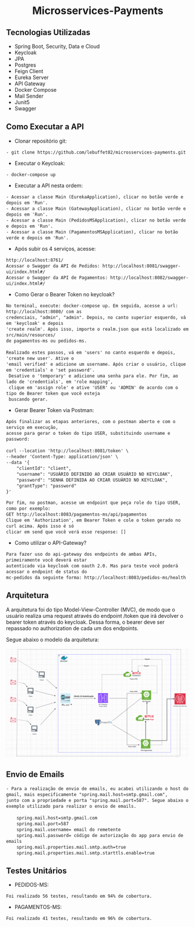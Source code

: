 <h1 align="center">
  Microsservices-Payments
</h1>


## Tecnologias Utilizadas

- Spring Boot, Security, Data e Cloud
- Keycloak
- JPA
- Postgres
- Feign Client
- Eureka Server
- API Gateway
- Docker Compose
- Mail Sender
- Junit5
- Swagger

## Como Executar a API

- Clonar repositório git:
```
- git clone https://github.com/lebuffet02/microsservices-payments.git
```
- Executar o Keycloak:
```
- docker-compose up
```
- Executar a API nesta ordem:
```
- Acessar a classe Main (EurekaApplication), clicar no botão verde e depois em 'Run'.
- Acessar a classe Main (GatewayApplication), clicar no botão verde e depois em 'Run'.
- Acessar a classe Main (PedidosMSApplication), clicar no botão verde e depois em 'Run'.
- Acessar a classe Main (PagamentosMSApplication), clicar no botão verde e depois em 'Run'.
```

- Após subir os 4 serviços, acesse:
```
http://localhost:8761/
Acessar o Swagger da API de Pedidos: http://localhost:8081/swagger-ui/index.html#/
Acessar o Swagger da API de Pagamentos: http://localhost:8082/swagger-ui/index.html#/
```

- Como Gerar o Bearer Token no keycloak?

```
No terminal, execute: docker-compose up. Em seguida, acesse a url: http://localhost:8080/ com as
credenciais, "admin", "admin". Depois, no canto superior esquerdo, vá em 'keycloak' e depois 
'create realm'. Após isso, importe o realm.json que está localizado em src/main/resources/ 
de pagamentos-ms ou pedidos-ms.

Realizado estes passos, vá em 'users' no canto esquerdo e depois, 'create new user'. Ative o 
'email verified' e adicione um username. Após criar o usuário, clique em 'credentials' e 'set password'.
 Desative o 'temporary' e adicione uma senha para ele. Por fim, ao lado de 'credentials', em 'role mapping',
 clique em 'assign role' e ative 'USER' ou 'ADMIN' de acordo com o tipo de Bearer token que você esteja 
 buscando gerar.
```

- Gerar Bearer Token via Postman:

```
Após finalizar as etapas anteriores, com o postman aberto e com o serviço em execução, 
acesse para gerar o token do tipo USER, substituindo username e password:

curl --location 'http://localhost:8081/token' \
--header 'Content-Type: application/json' \
--data '{
    "clientId": "client",
    "username": "USUÁRIO DEFINIDO AO CRIAR USUÁRIO NO KEYCLOAK",
    "password": "SENHA DEFINIDA AO CRIAR USUÁRIO NO KEYCLOAK",
    "grantType": "password"
}'  
```

```
Por fim, no postman, acesse um endpoint que peça role do tipo USER, como por exemplo:
GET http://localhost:8083/pagamentos-ms/api/pagamentos
Clique em 'Authorization', em Bearer Token e cole o token gerado no curl acima. Após isso é só
clicar em send que você verá esse response: [] 
```


- Como utilizar o API-Gateway?
```
Para fazer uso do api-gateway dos endpoints de ambas APIs, primeiramente você deverá estar 
autenticado via keycloak com oauth 2.0. Mas para teste você poderá acessar o endpoint de status do
mc-pedidos da seguinte forma: http://localhost:8083/pedidos-ms/health
```


## Arquitetura

A arquitetura foi do tipo Model-View-Controller (MVC), de modo que o usuário realiza
uma request através do endpoint /token que irá devolver o bearer token através do keycloak.
Dessa forma, o bearer deve ser repassado no authorization de cada um dos endpoints.

Segue abaixo o modelo da arquitetura:

![img.png](images/arquitetura.png)


## Envio de Emails

```
- Para a realização de envio de emails, eu acabei utilizando o host do gmail, mais especificamente "spring.mail.host=smtp.gmail.com",
junto com a propriedade e porta "spring.mail.port=587". Segue abaixo o exemplo utilizado para realizar o envio de emails.

    spring.mail.host=smtp.gmail.com
    spring.mail.port=587
    spring.mail.username= email do remetente
    spring.mail.password= código de autorização do app para envio de emails
    spring.mail.properties.mail.smtp.auth=true
    spring.mail.properties.mail.smtp.starttls.enable=true
```

## Testes Unitários

- PEDIDOS-MS:
```
Foi realizado 56 testes, resultando em 94% de cobertura.
```

- PAGAMENTOS-MS:
```
Foi realizado 41 testes, resultando em 96% de cobertura.
```
